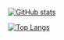 [![GitHub stats](https://github-readme-stats.vercel.app/api?username=vladDotH)](https://github.com/anuraghazra/github-readme-stats)


[![Top Langs](https://github-readme-stats.vercel.app/api/top-langs/?username=vladDotH)](https://github.com/anuraghazra/github-readme-stats)
